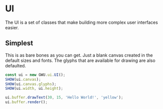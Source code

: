 # UI

The UI is a set of classes that make building more complex user interfaces easier.

## Simplest

This is as bare bones as you can get. Just a blank canvas created in the default sizes and fonts. The glyphs that are available for drawing are also defaulted.

```js
const ui = new GWU.ui.UI();
SHOW(ui.canvas);
SHOW(ui.canvas.glyphs);
SHOW(ui.width, ui.height);

ui.buffer.drawText(30, 15, 'Hello World!', 'yellow');
ui.buffer.render();
```
